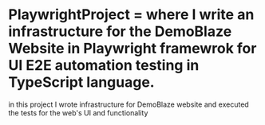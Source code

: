 # PlaywrightProject = where I write an infrastructure for the DemoBlaze Website in Playwright framewrok for UI E2E automation testing in TypeScript language.
in this project I wrote infrastructure for DemoBlaze website and executed the tests for the web's UI and functionality 

